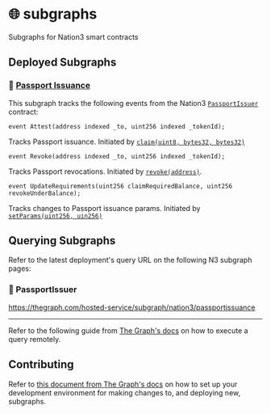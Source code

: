 # 🌐 subgraphs

Subgraphs for Nation3 smart contracts

## Deployed Subgraphs

### 🛂 [Passport Issuance](./passportissuance/)

This subgraph tracks the following events from the Nation3 [`PassportIssuer`](https://github.com/nation3/foundations/blob/main/src/passport/PassportIssuer.sol) contract:

`event Attest(address indexed _to, uint256 indexed _tokenId);`

Tracks Passport issuance. Initiated by [`claim(uint8, bytes32, bytes32)`](https://github.com/nation3/foundations/blob/main/src/passport/PassportIssuer.sol#L131)

`event Revoke(address indexed _to, uint256 indexed _tokenId);`

Tracks Passport revocations. Initiated by [`revoke(address)`](https://github.com/nation3/foundations/blob/main/src/passport/PassportIssuer.sol#L150).

`event UpdateRequirements(uint256 claimRequiredBalance, uint256 revokeUnderBalance);`

Tracks changes to Passport issuance params. Initiated by [`setParams(uint256, uin256)`](https://github.com/nation3/foundations/blob/main/src/passport/PassportIssuer.sol#L162)

## Querying Subgraphs

Refer to the latest deployment's query URL on the following N3 subgraph pages:

### 🛂 PassportIssuer

https://thegraph.com/hosted-service/subgraph/nation3/passportissuance

---

Refer to the following guide from [The Graph's docs](https://thegraph.com/docs/en/querying/querying-the-graph/) on how to execute a query remotely.

## Contributing

Refer to [this document from The Graph's docs](https://thegraph.com/docs/en/developing/creating-a-subgraph/) on how to set up your development environment for making changes to, and deploying new, subgraphs.
